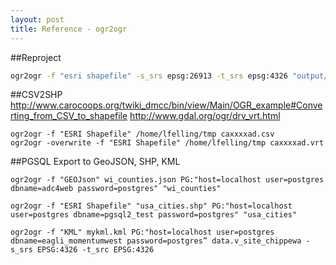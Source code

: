 ```yaml
---
layout: post
title: Reference - ogr2ogr
---
```




##Reproject
```bash
ogr2ogr -f "esri shapefile" -s_srs epsg:26913 -t_srs epsg:4326 "output/Ft Lupton CINR Min Coverage_region.shp" "Ft Lupton CINR Min Coverage_region.shp"

```

##CSV2SHP
http://www.carocoops.org/twiki_dmcc/bin/view/Main/OGR_example#Converting_from_CSV_to_shapefile
http://www.gdal.org/ogr/drv_vrt.html

```
ogr2ogr -f "ESRI Shapefile" /home/lfelling/tmp caxxxxad.csv
ogr2ogr -overwrite -f "ESRI Shapefile" /home/lfelling/tmp caxxxxad.vrt
```

##PGSQL Export to GeoJSON, SHP, KML
```
ogr2ogr -f "GEOJson" wi_counties.json PG:"host=localhost user=postgres dbname=adc4web password=postgres" "wi_counties"

ogr2ogr -f "ESRI Shapefile" "usa_cities.shp" PG:"host=localhost user=postgres dbname=pgsql2_test password=postgres" "usa_cities"

ogr2ogr -f "KML" mykml.kml PG:"host=localhost user=postgres dbname=eagli_momentumwest password=postgres” data.v_site_chippewa -s_srs EPSG:4326 -t_src EPSG:4326
```